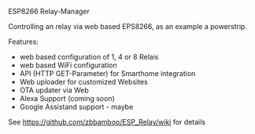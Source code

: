 ESP8266 Relay-Manager

Controlling an relay via web based EPS8266, as an example a powerstrip.

Features:
* web based configuration of 1, 4 or 8 Relais
* web based WiFi configuration
* API (HTTP GET-Parameter) for Smarthome integration
* Web uploader for customized Websites
* OTA updater via Web
* Alexa Support (coming soon)
* Google Assistand support - maybe


See https://github.com/zbbamboo/ESP_Relay/wiki for details
